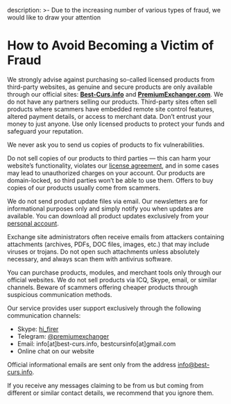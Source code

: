 description: >-
  Due to the increasing number of various types of fraud, we would like to draw your attention

# How to Avoid Becoming a Victim of Fraud

We strongly advise against purchasing so-called licensed products from third-party websites, as genuine and secure products are only available through our official sites: [**Best-Curs.info**](https://best-curs.info/) and [**PremiumExchanger.com**](https://premiumexchanger.com/). We do not have any partners selling our products. Third-party sites often sell products where scammers have embedded remote site control features, altered payment details, or access to merchant data. Don’t entrust your money to just anyone. Use only licensed products to protect your funds and safeguard your reputation.

We never ask you to send us copies of products to fix vulnerabilities.

Do not sell copies of our products to third parties — this can harm your website’s functionality, violates our [license agreement](https://premiumexchanger.com/terms-personal-data/), and in some cases may lead to unauthorized charges on your account. Our products are domain-locked, so third parties won’t be able to use them. Offers to buy copies of our products usually come from scammers.

We do not send product update files via email. Our newsletters are for informational purposes only and simply notify you when updates are available. You can download all product updates exclusively from your [personal account](https://premiumexchanger.com/uscripts/).

Exchange site administrators often receive emails from attackers containing attachments (archives, PDFs, DOC files, images, etc.) that may include viruses or trojans. Do not open such attachments unless absolutely necessary, and always scan them with antivirus software.

You can purchase products, modules, and merchant tools only through our official websites. We do not sell products via ICQ, Skype, email, or similar channels. Beware of scammers offering cheaper products through suspicious communication methods.

Our service provides user support exclusively through the following communication channels:

* Skype: [hi_firer](skype:hi_firer?add)  
* Telegram: [@premiumexchanger](https://t.me/premiumexchanger)  
* Email: info[at]best-curs.info, bestcursinfo[at]gmail.com  
* Online chat on our website  

Official informational emails are sent only from the address info@best-curs.info.

If you receive any messages claiming to be from us but coming from different or similar contact details, we recommend that you ignore them.